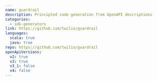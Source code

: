 ```yaml
---
name: guardrail
description: Principled code generation from OpenAPI descriptions
categories:
  - sdk-generators
link: https://github.com/twilio/guardrail
languages:
  scala: true
  java: true
repo: https://github.com/twilio/guardrail
openApiVersions:
  v2: true
  v3: true
  v3_1: false
  v4: false
---
```

